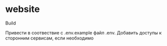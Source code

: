 # website

Build

Привести в соотвествие с .env.example файл .env. Добавить доступы к сторонним сервисам, если необходимо
